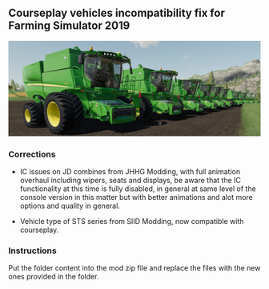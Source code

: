 ## Courseplay vehicles incompatibility fix for Farming Simulator 2019

![Repository banner](/cover.png)


### Corrections

* IC issues on JD combines from JHHG Modding, with full animation overhaul including wipers, seats and displays, be aware that the IC functionality at this time is fully disabled, in general at same level of the console version in this matter but with better animations and alot more options and quality in general.

* Vehicle type of STS series from SIID Modding, now compatible with courseplay.

### Instructions

Put the folder content into the mod zip file and replace the files with the new ones provided in the folder.


